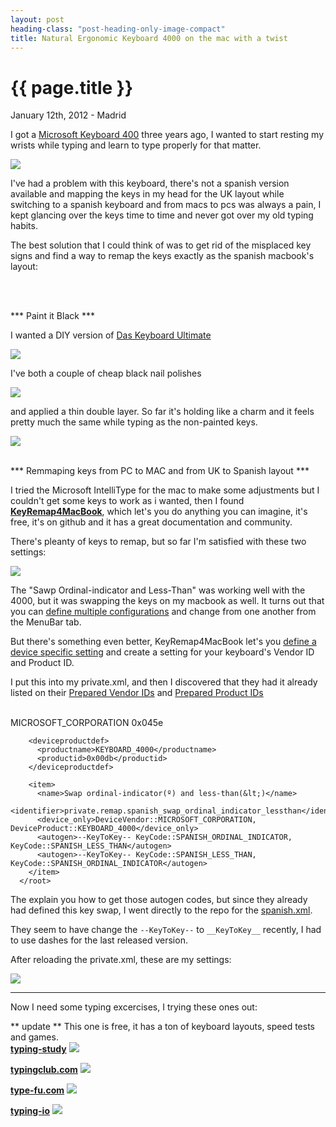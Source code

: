 ```yaml
---
layout: post
heading-class: "post-heading-only-image-compact"
title: Natural Ergonomic Keyboard 4000 on the mac with a twist
---
```


{{ page.title }}
================

<p class="meta">January 12th, 2012 - Madrid</p>

I got a <a href="http://www.microsoft.com/hardware/en-us/p/natural-ergonomic-keyboard-4000/B2M-00012
">Microsoft Keyboard 400</a> three years ago, I wanted to start
resting my wrists while typing and learn to type properly for that
matter.

<img src="/img/keyboard4000.jpeg" />

I've had a problem with this keyboard, there's not a
spanish version available and mapping the keys in my head for the UK layout while switching to a spanish keyboard and from macs to pcs was always a pain, I kept glancing over the keys time to time and never got over my old typing habits.

The best solution that I could think of was to get rid of the misplaced key signs and find a way to remap the keys exactly as the spanish macbook's layout:

<br />
<br />

*** Paint it Black ***

I wanted a DIY version of <a href="http://www.daskeyboard.com/model-s-ultimate/">Das Keyboard Ultimate</a>

<img src="/img/das_keyboard.jpg" />

I've both a couple of cheap black nail polishes

<img src="/img/P7273956.jpg" />

and applied a thin double layer. So far it's holding like a charm and it
feels pretty much the same while typing as the non-painted keys.

<img src="/img/P7273948.jpg" />


<br />
<br />

*** Remmaping keys from PC to MAC and from UK to Spanish layout ***

I tried the Microsoft IntelliType for the mac to make some adjustments but I couldn't get some keys to work as i wanted, then I found <strong><a href="http://pqrs.org/macosx/keyremap4macbook/">KeyRemap4MacBook</a></strong>, which let's you do anything you can imagine, it's free, it's on github and it has a great documentation and community.

There's pleanty of keys to remap, but so far I'm satisfied with these
two settings:

<img src="/img/KeyRemap4MacBook.png" />

The "Sawp Ordinal-indicator and Less-Than" was working well with the 4000, but it was swapping the keys on
my macbook as well. It turns out that you can
<a href="http://pqrs.org/macosx/keyremap4macbook/document-misc.html.en"> define
multiple configurations</a> and change from one another from the MenuBar tab.

But there's something even better, KeyRemap4MacBook let's you
<a href="http://pqrs.org/macosx/keyremap4macbook/xml-devicedef.html.en
">define a device specific setting</a> and create a setting for your
keyboard's Vendor ID and Product ID.

I put this into my private.xml, and then I discovered that they had it
already listed on their
<a href="https://github.com/tekezo/KeyRemap4MacBook/blob/version_7.8.0/src/core/server/Resources/devicevendordef.xml">Prepared Vendor IDs</a>
and <a href="https://github.com/tekezo/KeyRemap4MacBook/blob/version_7.8.0/src/core/server/Resources/deviceproductdef.xml">Prepared Product IDs</a>

<br />
    <?xml version="1.0"?>
      <root>
        <devicevendordef>
          <vendorname>MICROSOFT_CORPORATION</vendorname>
          <vendorid>0x045e</vendorid>
        </devicevendordef>

        <deviceproductdef>
          <productname>KEYBOARD_4000</productname>
          <productid>0x00db</productid>
        </deviceproductdef>

        <item>
          <name>Swap ordinal-indicator(º) and less-than(&lt;)</name>
          <identifier>private.remap.spanish_swap_ordinal_indicator_lessthan</identifier>
          <device_only>DeviceVendor::MICROSOFT_CORPORATION, DeviceProduct::KEYBOARD_4000</device_only>
          <autogen>--KeyToKey-- KeyCode::SPANISH_ORDINAL_INDICATOR, KeyCode::SPANISH_LESS_THAN</autogen>
          <autogen>--KeyToKey-- KeyCode::SPANISH_LESS_THAN, KeyCode::SPANISH_ORDINAL_INDICATOR</autogen>
        </item>
      </root>



The explain you how to get those autogen codes, but since they already
had defined this key swap, I went directly to the repo for the  <a href="https://raw.github.com/tekezo/KeyRemap4MacBook/master/src/core/server/Resources/include/checkbox/languages/spanish.xml">spanish.xml</a>.

They seem to have change the <code>--KeyToKey--</code> to <code>\_\_KeyToKey\_\_</code> recently, I had to use dashes for the last released version.


After reloading the private.xml, these are my settings:

<img src="/img/KeyRemap4MacBook2.png" />


<hr />

Now I need some typing excercises, I trying these ones out:


** update ** This one is free, it has a ton of keyboard layouts, speed tests and games.<br/>
**<a href="http://www.typingstudy.com/">typing-study</a>**
<img src="/img/typingstudy.png" />


**<a href="http://typingclub.com">typingclub.com</a>**
<img src="/img/typingclub.png" />

**<a href="http://type-fu.com">type-fu.com</a>**
<img src="/img/typefu.png" />

**<a href="https://typing.io/">typing-io</a>**
<img src="/img/typing-io.png" />
